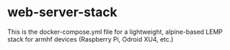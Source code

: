 # web-server-stack

This is the docker-compose.yml file for a lightweight, alpine-based LEMP stack for armhf devices (Raspberry Pi, Odroid XU4, etc.)
